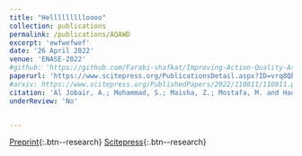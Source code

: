 ```yaml
---
title: "Hellllllllloooo"
collection: publications
permalink: /publications/AQAWD
excerpt: 'ewfwefwef'
date: '26 April 2022'
venue: 'ENASE-2022'
#github: 'https://github.com/Farabi-shafkat/Improving-Action-Quality-Assessment-using-ResNets-and-Weighted-Aggregation'
paperurl: 'https://www.scitepress.org/PublicationsDetail.aspx?ID=vrq8QbZQ28M=&t=1'
#arxiv: https://www.scitepress.org/PublishedPapers/2022/110811/110811.pdf
citation: 'Al Jobair, A.; Mohammad, S.; Maisha, Z.; Mostafa, M. and Haque, M. (2022). An Empirical Study on Neophytes of Stack Overflow: How Welcoming the Community is towards Them. In Proceedings of the 17th International Conference on Evaluation of Novel Approaches to Software Engineering - ENASE, ISBN 978-989-758-568-5; ISSN 2184-4895, pages 197-208. DOI: 10.5220/0011081100003176'
underReview: 'No'


---
```


[Preprint](https://www.scitepress.org/PublishedPapers/2022/110811/110811.pdf){:.btn--research}
[Scitepress](https://www.scitepress.org/PublicationsDetail.aspx?ID=vrq8QbZQ28M=&t=1){:.btn--research}
